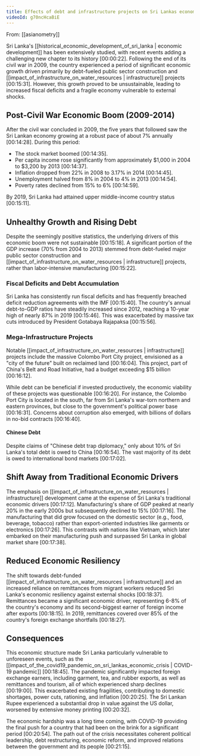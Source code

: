 ```yaml
---
title: Effects of debt and infrastructure projects on Sri Lankas economy
videoId: g70ncHcaBiE
---
```


From: [[asianometry]] <br/> 

Sri Lanka's [[historical_economic_development_of_sri_lanka | economic development]] has been extensively studied, with recent events adding a challenging new chapter to its history <a class="yt-timestamp" data-t="00:00:22">[00:00:22]</a>. Following the end of its civil war in 2009, the country experienced a period of significant economic growth driven primarily by debt-fueled public sector construction and [[impact_of_infrastructure_on_water_resources | infrastructure]] projects <a class="yt-timestamp" data-t="00:15:31">[00:15:31]</a>. However, this growth proved to be unsustainable, leading to increased fiscal deficits and a fragile economy vulnerable to external shocks.

## Post-Civil War Economic Boom (2009-2014)

After the civil war concluded in 2009, the five years that followed saw the Sri Lankan economy growing at a robust pace of about 7% annually <a class="yt-timestamp" data-t="00:14:28">[00:14:28]</a>.
During this period:
*   The stock market boomed <a class="yt-timestamp" data-t="00:14:35">[00:14:35]</a>.
*   Per capita income rose significantly from approximately $1,000 in 2004 to $3,200 by 2013 <a class="yt-timestamp" data-t="00:14:37">[00:14:37]</a>.
*   Inflation dropped from 22% in 2008 to 3.17% in 2014 <a class="yt-timestamp" data-t="00:14:45">[00:14:45]</a>.
*   Unemployment halved from 8% in 2004 to 4% in 2013 <a class="yt-timestamp" data-t="00:14:54">[00:14:54]</a>.
*   Poverty rates declined from 15% to 6% <a class="yt-timestamp" data-t="00:14:59">[00:14:59]</a>.

By 2019, Sri Lanka had attained upper middle-income country status <a class="yt-timestamp" data-t="00:15:11">[00:15:11]</a>.

## Unhealthy Growth and Rising Debt

Despite the seemingly positive statistics, the underlying drivers of this economic boom were not sustainable <a class="yt-timestamp" data-t="00:15:18">[00:15:18]</a>.
A significant portion of the GDP increase (70% from 2004 to 2013) stemmed from debt-fueled major public sector construction and [[impact_of_infrastructure_on_water_resources | infrastructure]] projects, rather than labor-intensive manufacturing <a class="yt-timestamp" data-t="00:15:22">[00:15:22]</a>.

### Fiscal Deficits and Debt Accumulation
Sri Lanka has consistently run fiscal deficits and has frequently breached deficit reduction agreements with the IMF <a class="yt-timestamp" data-t="00:15:40">[00:15:40]</a>. The country's annual debt-to-GDP ratios have steadily increased since 2012, reaching a 10-year high of nearly 87% in 2019 <a class="yt-timestamp" data-t="00:15:46">[00:15:46]</a>. This was exacerbated by massive tax cuts introduced by President Gotabaya Rajapaksa <a class="yt-timestamp" data-t="00:15:56">[00:15:56]</a>.

### Mega-Infrastructure Projects
Notable [[impact_of_infrastructure_on_water_resources | infrastructure]] projects include the massive Colombo Port City project, envisioned as a "city of the future" built on reclaimed land <a class="yt-timestamp" data-t="00:16:04">[00:16:04]</a>. This project, part of China's Belt and Road Initiative, had a budget exceeding $15 billion <a class="yt-timestamp" data-t="00:16:12">[00:16:12]</a>.

While debt can be beneficial if invested productively, the economic viability of these projects was questionable <a class="yt-timestamp" data-t="00:16:20">[00:16:20]</a>. For instance, the Colombo Port City is located in the south, far from Sri Lanka's war-torn northern and eastern provinces, but close to the government's political power base <a class="yt-timestamp" data-t="00:16:31">[00:16:31]</a>. Concerns about corruption also emerged, with billions of dollars in no-bid contracts <a class="yt-timestamp" data-t="00:16:40">[00:16:40]</a>.

#### Chinese Debt
Despite claims of "Chinese debt trap diplomacy," only about 10% of Sri Lanka's total debt is owed to China <a class="yt-timestamp" data-t="00:16:54">[00:16:54]</a>. The vast majority of its debt is owed to international bond markets <a class="yt-timestamp" data-t="00:17:02">[00:17:02]</a>.

## Shift Away from Traditional Economic Drivers
The emphasis on [[impact_of_infrastructure_on_water_resources | infrastructure]] development came at the expense of Sri Lanka's traditional economic drivers <a class="yt-timestamp" data-t="00:17:12">[00:17:12]</a>. Manufacturing's share of GDP peaked at nearly 20% in the early 2000s but subsequently declined to 15% <a class="yt-timestamp" data-t="00:17:16">[00:17:16]</a>. The manufacturing that did grow focused on the domestic sector (e.g., food, beverage, tobacco) rather than export-oriented industries like garments or electronics <a class="yt-timestamp" data-t="00:17:26">[00:17:26]</a>. This contrasts with nations like Vietnam, which later embarked on their manufacturing push and surpassed Sri Lanka in global market share <a class="yt-timestamp" data-t="00:17:38">[00:17:38]</a>.

## Reduced Economic Resiliency
The shift towards debt-funded [[impact_of_infrastructure_on_water_resources | infrastructure]] and an increased reliance on remittances from migrant workers reduced Sri Lanka's economic resiliency against external shocks <a class="yt-timestamp" data-t="00:18:37">[00:18:37]</a>. Remittances became a significant economic driver, representing 6-8% of the country's economy and its second-biggest earner of foreign income after exports <a class="yt-timestamp" data-t="00:18:15">[00:18:15]</a>. In 2019, remittances covered over 85% of the country's foreign exchange shortfalls <a class="yt-timestamp" data-t="00:18:27">[00:18:27]</a>.

## Consequences
This economic structure made Sri Lanka particularly vulnerable to unforeseen events, such as the [[impact_of_the_covid19_pandemic_on_sri_lankas_economic_crisis | COVID-19 pandemic]] <a class="yt-timestamp" data-t="00:18:45">[00:18:45]</a>. The pandemic significantly impacted foreign exchange earners, including garment, tea, and rubber exports, as well as remittances and tourism, all of which experienced sharp declines <a class="yt-timestamp" data-t="00:19:00">[00:19:00]</a>. This exacerbated existing fragilities, contributing to domestic shortages, power cuts, rationing, and inflation <a class="yt-timestamp" data-t="00:20:25">[00:20:25]</a>. The Sri Lankan Rupee experienced a substantial drop in value against the US dollar, worsened by extensive money printing <a class="yt-timestamp" data-t="00:20:32">[00:20:32]</a>.

The economic hardship was a long time coming, with COVID-19 providing the final push for a country that had been on the brink for a significant period <a class="yt-timestamp" data-t="00:20:54">[00:20:54]</a>. The path out of the crisis necessitates coherent political leadership, debt restructuring, economic reform, and improved relations between the government and its people <a class="yt-timestamp" data-t="00:21:15">[00:21:15]</a>.